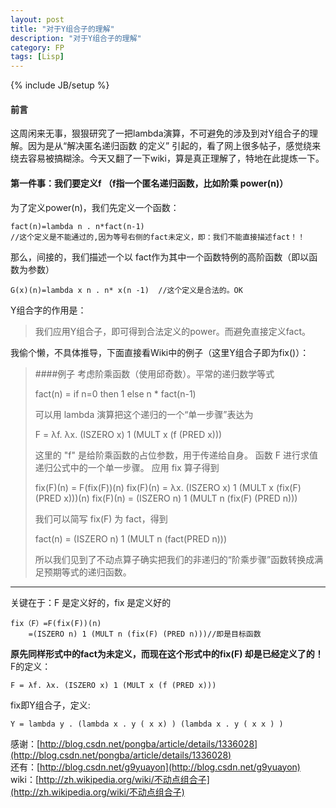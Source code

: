 ```yaml
---
layout: post
title: "对于Y组合子的理解"
description: "对于Y组合子的理解"
category: FP
tags: [Lisp]
---
```

{% include JB/setup %}

#### 前言
这周闲来无事，狠狠研究了一把lambda演算，不可避免的涉及到对Y组合子的理解。因为是从“解决匿名递归函数 的定义” 引起的，看了网上很多帖子，感觉绕来绕去容易被搞糊涂。今天又翻了一下wiki，算是真正理解了，特地在此提炼一下。

#### 第一件事：我们要定义f （f指一个匿名递归函数，比如阶乘 power(n)）
为了定义power(n)，我们先定义一个函数：

	fact(n)=lambda n . n*fact(n-1)
	//这个定义是不能通过的,因为等号右侧的fact未定义，即：我们不能直接描述fact！！

那么，间接的，我们描述一个以 fact作为其中一个函数特例的高阶函数（即以函数为参数）

	G(x)(n)=lambda x n . n* x(n -1)  //这个定义是合法的。OK

Y组合字的作用是：

>我们应用Y组合子，即可得到合法定义的power。而避免直接定义fact。

我偷个懒，不具体推导，下面直接看Wiki中的例子（这里Y组合子即为fix()）：

>####例子
>考虑阶乘函数（使用邱奇数）。平常的递归数学等式
>
>	fact(n) = if n=0 then 1 else n * fact(n-1)
>
>可以用 lambda 演算把这个递归的一个“单一步骤”表达为
>
>	F = λf. λx. (ISZERO x) 1 (MULT x (f (PRED x)))
>
>这里的 "f" 是给阶乘函数的占位参数，用于传递给自身。 函数 F 进行求值递归公式中的一个单一步骤。 应用 fix 算子得到
>
>	fix(F)(n) = F(fix(F))(n)
>	fix(F)(n) = λx. (ISZERO x) 1 (MULT x (fix(F) (PRED x)))(n)
>	fix(F)(n) = (ISZERO n) 1 (MULT n (fix(F) (PRED n)))
>
>我们可以简写 fix(F) 为 fact，得到
>
>	fact(n) = (ISZERO n) 1 (MULT n (fact(PRED n)))
>
>所以我们见到了不动点算子确实把我们的非递归的“阶乘步骤”函数转换成满足预期等式的递归函数。

***
关键在于：F 是定义好的，fix 是定义好的 
	
	fix（F）=F(fix(F))(n)
		=(ISZERO n) 1 (MULT n (fix(F) (PRED n)))//即是目标函数

**原先同样形式中的fact为未定义，而现在这个形式中的fix(F) 却是已经定义了的！**
F的定义：

	F = λf. λx. (ISZERO x) 1 (MULT x (f (PRED x)))

fix即Y组合子，定义:
	
	Y = lambda y . (lambda x . y ( x x) ) (lambda x . y ( x x ) )

感谢：[http://blog.csdn.net/pongba/article/details/1336028](http://blog.csdn.net/pongba/article/details/1336028)  
还有：[http://blog.csdn.net/g9yuayon](http://blog.csdn.net/g9yuayon)  
wiki：[http://zh.wikipedia.org/wiki/不动点组合子](http://zh.wikipedia.org/wiki/不动点组合子)
